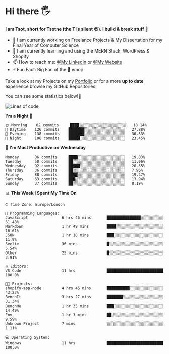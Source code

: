 # Hi there :raised_hand_with_fingers_splayed:
#### I am Tsot, short for Tsotne (the T is silent :wink:). I build & break stuff :space_invader:
- :telescope: I am currently working on Freelance Projects & My Dissertation for my Final Year of Computer Science
- :seedling: I am currently learning and using the MERN Stack, WordPress & Shopify
- :mailbox: How to reach me: [@My LinkedIn](https://www.linkedin.com/in/tsotne-gvadzabia/) or [@My Website](https://tsotnegvadzabia.me/contact)
- :zap: Fun Fact: Big Fan of the :space_invader: emoji

Take a look at my Projects on my [Portfolio](https://tsotnegvadzabia.me/) or for a more **up to date** experience browse my GitHub Repositories.

You can see some statistics below!:space_invader:
<!--START_SECTION:waka-->
![Lines of code](https://img.shields.io/badge/From%20Hello%20World%20I%27ve%20Written-3.5%20million%20lines%20of%20code-blue)

**I'm a Night 🦉** 

```text
🌞 Morning    82 commits     ████░░░░░░░░░░░░░░░░░░░░░   18.14% 
🌆 Daytime    126 commits    ███████░░░░░░░░░░░░░░░░░░   27.88% 
🌃 Evening    138 commits    ███████░░░░░░░░░░░░░░░░░░   30.53% 
🌙 Night      106 commits    █████░░░░░░░░░░░░░░░░░░░░   23.45%

```
📅 **I'm Most Productive on Wednesday** 

```text
Monday       86 commits     ████░░░░░░░░░░░░░░░░░░░░░   19.03% 
Tuesday      50 commits     ██░░░░░░░░░░░░░░░░░░░░░░░   11.06% 
Wednesday    92 commits     █████░░░░░░░░░░░░░░░░░░░░   20.35% 
Thursday     36 commits     ██░░░░░░░░░░░░░░░░░░░░░░░   7.96% 
Friday       88 commits     ████░░░░░░░░░░░░░░░░░░░░░   19.47% 
Saturday     63 commits     ███░░░░░░░░░░░░░░░░░░░░░░   13.94% 
Sunday       37 commits     ██░░░░░░░░░░░░░░░░░░░░░░░   8.19%

```


📊 **This Week I Spent My Time On** 

```text
⌚︎ Time Zone: Europe/London

💬 Programming Languages: 
JavaScript               6 hrs 46 mins       ███████████████░░░░░░░░░░   61.48% 
Markdown                 1 hr 49 mins        ████░░░░░░░░░░░░░░░░░░░░░   16.61% 
JSON                     1 hr 18 mins        ███░░░░░░░░░░░░░░░░░░░░░░   11.9% 
Svelte                   36 mins             █░░░░░░░░░░░░░░░░░░░░░░░░   5.54% 
Other                    25 mins             █░░░░░░░░░░░░░░░░░░░░░░░░   3.91%

🔥 Editors: 
VS Code                  11 hrs              █████████████████████████   100.0%

🐱‍💻 Projects: 
shopify-app-node         4 hrs 45 mins       ██████████░░░░░░░░░░░░░░░   43.23% 
BenchIt                  3 hrs 27 mins       ███████░░░░░░░░░░░░░░░░░░   31.34% 
BenchMe                  1 hr 35 mins        ███░░░░░░░░░░░░░░░░░░░░░░   14.49% 
Env                      1 hr 3 mins         ██░░░░░░░░░░░░░░░░░░░░░░░   9.59% 
Unknown Project          7 mins              ░░░░░░░░░░░░░░░░░░░░░░░░░   1.11%

💻 Operating System: 
Windows                  11 hrs              █████████████████████████   100.0%

```


<!--END_SECTION:waka-->
